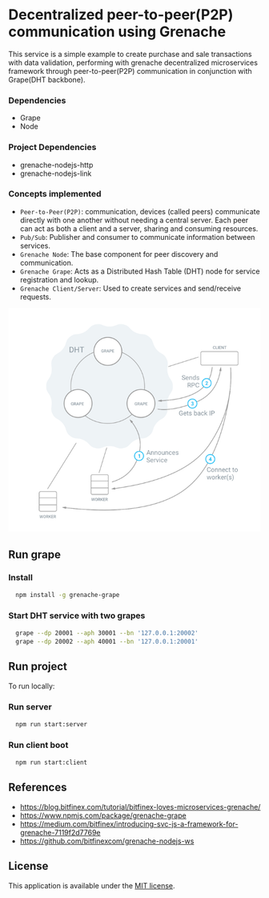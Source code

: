 # Decentralized peer-to-peer(P2P) communication using Grenache
This service is a simple example to create purchase and sale transactions with data validation, performing with grenache decentralized microservices framework through peer-to-peer(P2P) communication in conjunction with Grape(DHT backbone).

### Dependencies
* Grape
* Node

### Project Dependencies
* grenache-nodejs-http
* grenache-nodejs-link

### Concepts implemented

* `Peer-to-Peer(P2P)`: communication, devices (called peers) communicate directly with one another without needing a central server. Each peer can act as both a client and a server, sharing and consuming resources.
* `Pub/Sub`: Publisher and consumer to communicate information between services.
* `Grenache Node`: The base component for peer discovery and communication.
* `Grenache Grape`: Acts as a Distributed Hash Table (DHT) node for service registration and lookup.
* `Grenache Client/Server`: Used to create services and send/receive requests.

![](https://github.com/fernando-pires47/node-grenache-p2p-client-server/blob/main/images/dht-infra.png)

## Run grape

### Install

```bash
  npm install -g grenache-grape
```

### Start DHT service with two grapes

```bash
  grape --dp 20001 --aph 30001 --bn '127.0.0.1:20002'
  grape --dp 20002 --aph 40001 --bn '127.0.0.1:20001'
```

## Run project

To run locally:

### Run server

```bash
  npm run start:server
```

### Run client boot

```bash
  npm run start:client
```

## References

* https://blog.bitfinex.com/tutorial/bitfinex-loves-microservices-grenache/
* https://www.npmjs.com/package/grenache-grape
* https://medium.com/bitfinex/introducing-svc-js-a-framework-for-grenache-7119f2d7769e
* https://github.com/bitfinexcom/grenache-nodejs-ws

## License

This application is available under the
[MIT license](https://opensource.org/licenses/MIT).







  
